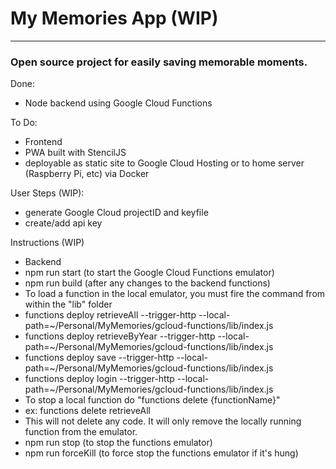 # My Memories App (WIP)
---
### Open source project for easily saving memorable moments.

Done:

* Node backend using Google Cloud Functions

To Do:

* Frontend
 * PWA built with StencilJS
 * deployable as static site to Google Cloud Hosting or to home server (Raspberry Pi, etc) via Docker

 User Steps (WIP):

 * generate Google Cloud projectID and keyfile
 * create/add api key

 Instructions (WIP)
 * Backend
  * npm run start (to start the Google Cloud Functions emulator)
  * npm run build (after any changes to the backend functions)
  * To load a function in the local emulator, you must fire the command from within the "lib" folder
   * functions deploy retrieveAll --trigger-http --local-path=~/Personal/MyMemories/gcloud-functions/lib/index.js
   * functions deploy retrieveByYear --trigger-http --local-path=~/Personal/MyMemories/gcloud-functions/lib/index.js
   * functions deploy save --trigger-http --local-path=~/Personal/MyMemories/gcloud-functions/lib/index.js
   * functions deploy login --trigger-http --local-path=~/Personal/MyMemories/gcloud-functions/lib/index.js
  * To stop a local function do "functions delete {functionName}"
   * ex: functions delete retrieveAll
   * This will not delete any code. It will only remove the locally running function from the emulator.
  * npm run stop (to stop the functions emulator)
  * npm run forceKill (to force stop the functions emulator if it's hung) 
    
